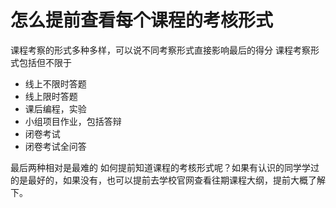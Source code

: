 # 怎么提前查看每个课程的考核形式

课程考察的形式多种多样，可以说不同考察形式直接影响最后的得分
课程考察形式包括但不限于

- 线上不限时答题
- 线上限时答题
- 课后编程，实验
- 小组项目作业，包括答辩
- 闭卷考试
- 闭卷考试全问答

最后两种相对是最难的
如何提前知道课程的考核形式呢？如果有认识的同学学过的是最好的，如果没有，也可以提前去学校官网查看往期课程大纲，提前大概了解下。
